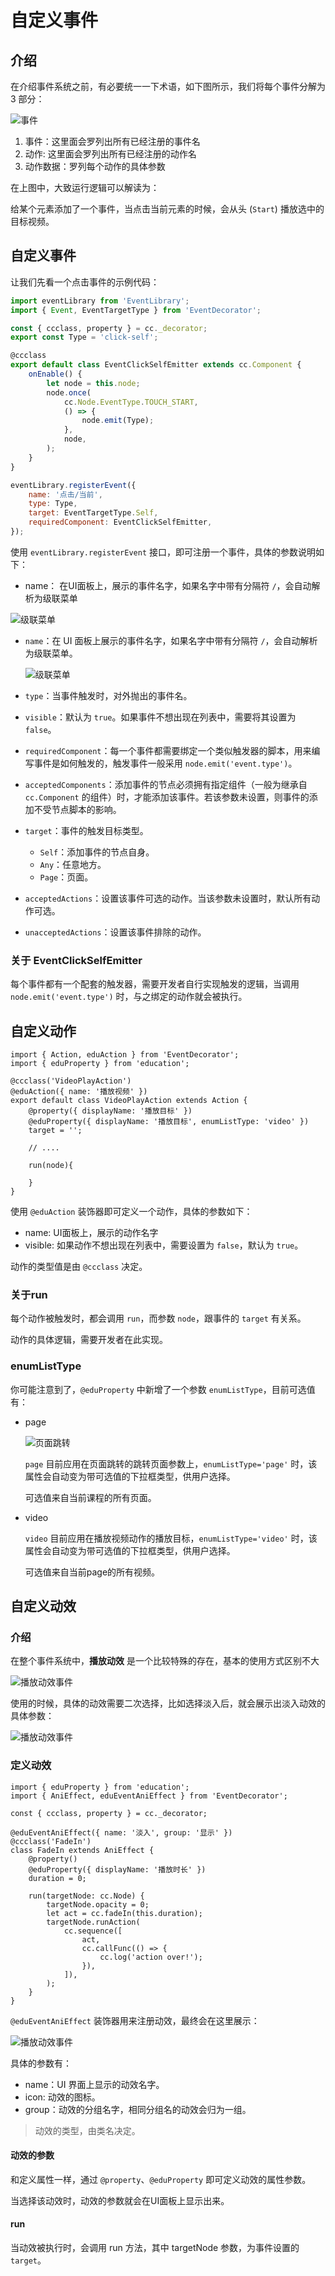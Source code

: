 # 自定义事件

## 介绍

在介绍事件系统之前，有必要统一一下术语，如下图所示，我们将每个事件分解为 3 部分：

![事件](img/event.png)

1. 事件：这里面会罗列出所有已经注册的事件名
2. 动作: 这里面会罗列出所有已经注册的动作名
3. 动作数据：罗列每个动作的具体参数

在上图中，大致运行逻辑可以解读为：

给某个元素添加了一个事件，当点击当前元素的时候，会从头 (`Start`) 播放选中的目标视频。

## 自定义事件

让我们先看一个点击事件的示例代码：

```javascript
import eventLibrary from 'EventLibrary';
import { Event, EventTargetType } from 'EventDecorator';

const { ccclass, property } = cc._decorator;
export const Type = 'click-self';

@ccclass
export default class EventClickSelfEmitter extends cc.Component {
    onEnable() {
        let node = this.node;
        node.once(
            cc.Node.EventType.TOUCH_START,
            () => {
                node.emit(Type);
            },
            node,
        );
    }
}

eventLibrary.registerEvent({
    name: '点击/当前',
    type: Type,
    target: EventTargetType.Self,
    requiredComponent: EventClickSelfEmitter,
});
```

使用 `eventLibrary.registerEvent` 接口，即可注册一个事件，具体的参数说明如下：

- name：
在UI面板上，展示的事件名字，如果名字中带有分隔符 `/`，会自动解析为级联菜单

![级联菜单](img/event_menu.png)

- `name`：在 UI 面板上展示的事件名字，如果名字中带有分隔符 `/`，会自动解析为级联菜单。

  ![级联菜单](img/event_menu.png)

- `type`：当事件触发时，对外抛出的事件名。

- `visible`：默认为 `true`。如果事件不想出现在列表中，需要将其设置为 `false`。

- `requiredComponent`：每一个事件都需要绑定一个类似触发器的脚本，用来编写事件是如何触发的，触发事件一般采用 `node.emit('event.type')`。

- `acceptedComponents`：添加事件的节点必须拥有指定组件（一般为继承自 `cc.Component` 的组件）时，才能添加该事件。若该参数未设置，则事件的添加不受节点脚本的影响。

- `target`：事件的触发目标类型。
    - `Self`：添加事件的节点自身。
    - `Any`：任意地方。
    - `Page`：页面。

- `acceptedActions`：设置该事件可选的动作。当该参数未设置时，默认所有动作可选。

- `unacceptedActions`：设置该事件排除的动作。

### 关于 EventClickSelfEmitter

每个事件都有一个配套的触发器，需要开发者自行实现触发的逻辑，当调用 `node.emit('event.type')` 时，与之绑定的动作就会被执行。

## 自定义动作

```
import { Action, eduAction } from 'EventDecorator';
import { eduProperty } from 'education';

@ccclass('VideoPlayAction')
@eduAction({ name: '播放视频' })
export default class VideoPlayAction extends Action {
    @property({ displayName: '播放目标' })
    @eduProperty({ displayName: '播放目标', enumListType: 'video' })
    target = '';
    
    // ....
    
    run(node){
    
    }
}
```

使用 `@eduAction` 装饰器即可定义一个动作，具体的参数如下：
- name: UI面板上，展示的动作名字
- visible: 如果动作不想出现在列表中，需要设置为 `false`，默认为 `true`。

动作的类型值是由 `@ccclass` 决定。

### 关于run

每个动作被触发时，都会调用 `run`，而参数 `node`，跟事件的 `target` 有关系。

动作的具体逻辑，需要开发者在此实现。

### enumListType

你可能注意到了，`@eduProperty` 中新增了一个参数 `enumListType`，目前可选值有：

- page

    ![页面跳转](img/event_page.png)

    `page` 目前应用在页面跳转的跳转页面参数上，`enumListType='page'` 时，该属性会自动变为带可选值的下拉框类型，供用户选择。

    可选值来自当前课程的所有页面。

- video

    `video` 目前应用在播放视频动作的播放目标，`enumListType='video'` 时，该属性会自动变为带可选值的下拉框类型，供用户选择。

    可选值来自当前page的所有视频。

## 自定义动效

### 介绍

在整个事件系统中，**播放动效** 是一个比较特殊的存在，基本的使用方式区别不大

![播放动效事件](img/event_effect.png)

使用的时候，具体的动效需要二次选择，比如选择淡入后，就会展示出淡入动效的具体参数：

![播放动效事件](img/event_effect2.png)

### 定义动效

```
import { eduProperty } from 'education';
import { AniEffect, eduEventAniEffect } from 'EventDecorator';

const { ccclass, property } = cc._decorator;

@eduEventAniEffect({ name: '淡入', group: '显示' })
@ccclass('FadeIn')
class FadeIn extends AniEffect {
    @property()
    @eduProperty({ displayName: '播放时长' })
    duration = 0;

    run(targetNode: cc.Node) {
        targetNode.opacity = 0;
        let act = cc.fadeIn(this.duration);
        targetNode.runAction(
            cc.sequence([
                act,
                cc.callFunc(() => {
                    cc.log('action over!');
                }),
            ]),
        );
    }
}

```

`@eduEventAniEffect` 装饰器用来注册动效，最终会在这里展示：

![播放动效事件](img/event_effect3.png)

具体的参数有：

- name：UI 界面上显示的动效名字。
- icon: 动效的图标。
- group：动效的分组名字，相同分组名的动效会归为一组。

> 动效的类型，由类名决定。

#### 动效的参数

和定义属性一样，通过 `@property`、`@eduProperty` 即可定义动效的属性参数。

当选择该动效时，动效的参数就会在UI面板上显示出来。

#### run

当动效被执行时，会调用 run 方法，其中 targetNode 参数，为事件设置的 `target`。
